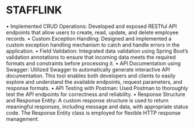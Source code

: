 # STAFFLINK
•	Implemented CRUD Operations: Developed and exposed RESTful API endpoints that allow users to create, read, update, and delete employee records.
•	Custom Exception Handling: Designed and implemented a custom exception handling mechanism to catch and handle errors in the application.
•	Field Validation: Integrated data validation using Spring Boot’s validation annotations to ensure that incoming data meets the required formats and constraints before processing it.
•	API Documentation using Swagger: Utilized Swagger to automatically generate interactive API documentation. This tool enables both developers and clients to easily explore and understand 
   the available endpoints, request parameters, and response formats.
•	API Testing with Postman: Used Postman to thoroughly test the API endpoints for correctness and reliability.
•	Response Structure and Response Entity: A custom response structure is used to return meaningful responses, including message and data, with appropriate status code. The Response Entity class is employed for flexible HTTP response management.

